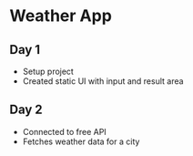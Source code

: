 # Weather App

## Day 1
- Setup project
- Created static UI with input and result area

## Day 2
- Connected to free API
- Fetches weather data for a city
